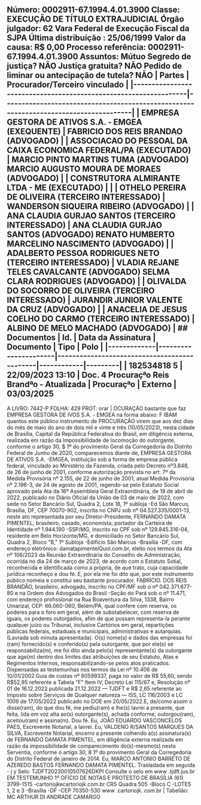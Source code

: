 ## Número: 0002911-67.1994.4.01.3900 Classe: EXECUÇÃO DE TÍTULO EXTRAJUDICIAL Órgão julgador: 62 Vara Federal de Execução Fiscal da SJPA Última distribuição : 25/06/1999 Valor da causa: R$ 0,00 Processo referência: 0002911-67.1994.4.01.3900 Assuntos: Mútuo Segredo de justiça? NÃO Justiça gratuita? NÃO Pedido de liminar ou antecipação de tutela? NÃO | Partes | Procurador/Terceiro vinculado | |-----------------------------------------------------------------|--------------------------------------------------------------------------------------| | EMPRESA GESTORA DE ATIVOS S.A. - EMGEA (EXEQUENTE) | FABRICIO DOS REIS BRANDAO (ADVOGADO) | | ASSOCIACAO DO PESSOAL DA CAIXA ECONOMICA FEDERAL/PA (EXECUTADO) | MARCIO PINTO MARTINS TUMA (ADVOGADO) MARCIO AUGUSTO MOURA DE MORAES (ADVOGADO) | | CONSTRUTORA ALMIRANTE LTDA - ME (EXECUTADO) | | | OTHELO PEREIRA DE OLIVEIRA (TERCEIRO INTERESSADO) | WANDERSON SIQUEIRA RIBEIRO (ADVOGADO) | | ANA CLAUDIA GURJAO SANTOS (TERCEIRO INTERESSADO) | ANA CLAUDIA GURJAO SANTOS (ADVOGADO) RENATO HUMBERTO MARCELINO NASCIMENTO (ADVOGADO) | | ADALBERTO PESSOA RODRIGUES NETO (TERCEIRO INTERESSADO) | VLADIA REJANE TELES CAVALCANTE (ADVOGADO) SELMA CLARA RODRIGUES (ADVOGADO) | | OLIVALDA DO SOCORRO DE OLIVEIRA (TERCEIRO INTERESSADO) | JURANDIR JUNIOR VALENTE DA CRUZ (ADVOGADO) | | ANACELIA DE JESUS COELHO DO CARMO (TERCEIRO INTERESSADO) | ALBINO DE MELO MACHADO (ADVOGADO) | ## Documentos | Id. | Data da Assinatura | Documento | Tipo | Polo | |-------------|----------------------|---------------------------------------------|------------|---------| | 182534818 5 | 22/09/2023 13:10 | Doc. 4 Procuraçªo Reis Brandªo - Atualizada | Procuraçªo | Externo | 03/03/2025

A LIVRO: 7442-P FOLHA: 429 PROT: orar | OCURAÇÃO bastante que faz EMPRESA GESTORA DE IVOS S.A. - EMGEA na forma abaixo: F IBAM quantos este público instrumento de PROCURAÇÃO virem que aos dez dias do mês de maio do ano de dois mil e vinte e três (10/05/2023), nesta cidade de Brasília, Capital da República Federativa do Brasil, em diligência externa, realizada em razão da impossibilidade de locomoção do outorgante, conforme o artigo 30, $ 1º do provimento Geral da Corregedoria do Distrito Federal de Junho de 2020, comparecemos diante de, EMPRESA GESTORA DE ATIVOS S.A. -EMGEA, instituição sob a forma de empresa pública federal, vinculado ao Ministério da Fazenda, criada pelo Decreto nº3.848, de 26 de junho de 2001, conforme autorização prevista no art. 7º da Medida Provisória nº 2.155, de 22 de junho de 2001, atual Medida Provisória nº 2.196-3, de 24 de agosto de 2001, regendo-se pelo Estatuto Social aprovado pela Ata da 16º Assembleia Geral Extraordinária, de 19 de abril de 2022, publicado no Diário Oficial da União de 03 de maio de 2022, com sede no Setor Bancário Sul, Quadra 2, Lote 18, 1º subloja -Ed São Marcus, Brasília, DF, CEP 70070-902, inscrita no CNPJ sob nº 04.527.335/0001-13, neste ato representada por seu Diretor-Presidente, FERNANDO DAMATA PIMENTEL, brasileiro, casado, economista; portador da Carteira de Identidade nº 1.944.190 -SSP/MG, inscrito no CPF sob nº 129.845.316-04, residente em Belo Horizonte/MG, e domiciliado no Setor Bancário Sul, Quadra 2, Bloco "B," 1º Subloja -Edifício São Marcus -Brasília -DF, com endereço eletrônico: damatapimentelQuol.com.br, eleito nos termos da Ata nº 106/2023 da Reunião Extraordinária do Conselho de Administração, ocorrida no dia 24 de março de 2023, de acordo com o Estatuto Sotial, reconhecida e identificada como a própria, de que trato, cuja capacidade jurídica reconheço e dou fé. E, por ela me foi dito que, por este instrumento público nomeia e constitui seu bastante procurador, FABRÍCIO. DOS REIS BRANDÃO, brasileiro, advogado, inscrito no CPF/MF sob o nº 042.371.677-80 e na Ordem dos Advogados do Brasil -Seção do Pará sob o nº 11.471, com endereço profissional na Rua Boaventura da Silva, 1338, Bairro Umarizal, CEP: 66.060-060, Belém/PA, qual confere com reserva, os poderes para o foro em geral, além de substabelecer, com reserva de iguais, os poderes outorgados, afim de que possam representa-la perante qualquer juízo ou Tribunal, inclusive Cartórios em geral, repartições públicas federais, estaduais e municipais, administrativas e autarquias. (Lavrada sob minuta apresentada). O(s) nome(s) e dados das empresas foi (ram) fornecido(s) e conferido(s) pela outorgante, que por ele(s) se responsabiliza(m), me foi dito ainda pelo(s) representante(s) da outorgante que age(m) dentro dos limites das atribuições de seu Estatuto, Atas e Regimentos Internos, responsabilizando-se pelos atos praticados. Dispensadas as testemunhas nos termos da Lei nº 10.406 de 10/01/2002.Guia de custas nº 80599337, paga no valor de R$ 55,60, sendo R$52,95 referente a Tabela "F" Item IV, Decreto Lei 115/67 e, Resolução nº 01 de 16.12.2022 publicada 21.12.2022 — TJDFT e R$ 2,65 referente ao Imposto sobre Serviços de Qualquer natureza — ISS, LC 116/2003 e LC 1009 de 17/05/2022 publicado no DOE em 20/05/2022.E, de/como assim o disse(ram), do que dou fé, me pediu(ram) e lhe(s) lavrei a presente, que feita, lida em voz alta ao(s) outorgante(s), achada conforme, outorgou(ram), aceitou(ram) e assina(m). Dou fé. Eu, JOÃO EDUARDO VASCONCELOS PAES, Escrevente Notarial, a lavrei. Eu, VALDENO R/SANTOS MARQUES DA SILVA, Escrevente Notarial, encerro a presente colhendo a(s) assinatura(s) de FERNANDO DAMATA PIMENTEL, em diligência externa realizada em razão da impossibilidade de comparecimento do(s)-mesmo(s) nesta Serventia, conforme o artigo 30, 8 1º do provimento Geral da Corregedoria do Distrito Federal de janeiro de 2014. Eu, MARCO ANTONIO BARRETO DE AZEREDO BASTOS FERNANDO DAMATA PIMENTEL. Trasladada em seguida - j y Selo: TJDFT20230010507626DKPI Consulte o selo em www .tjdft.jus.br EM TESTEMUNHO 1º OFÍCIO DE NOTAS E PROTESTO DE BRASÍLIA (61) 3799-1515 -cartoriojkecartoriojk.com.br CRS Quadra 505 -Bloco C -LOTES 1, 2 e 3 -Brasília -DF -CEP 70350-530 www .cartoriojk. com.br | Tabelião: MC ARTHUR DI ANDRADE CAMARGO

